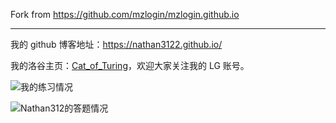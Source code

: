 Fork from <https://github.com/mzlogin/mzlogin.github.io>

---

我的 github 博客地址：https://nathan3122.github.io/

我的洛谷主页：[Cat_of_Turing](https://www.luogu.com.cn/user/767295)，欢迎大家关注我的 LG 账号。

![我的练习情况](https://luogu.wao3.cn/api/guzhi?id=767295&scores=100,43,8,100,20&dark_mode=true)

![Nathan312的答题情况](https://luogu.wao3.cn/api/practice?id=767295&dark_mode=true)
